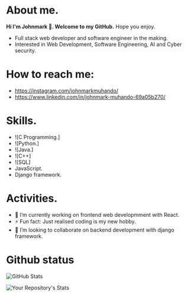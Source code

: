 # About me.
<strong>Hi I'm Johnmark 👋. Welcome to my GitHub.</strong>
 Hope you enjoy.
 
- Full stack web developer and software engineer in the making.
- Interested in Web Development, Software Engineering, AI and Cyber security.

 # How to reach me:
- https://instagram.com/johnmarkmuhando/
- https://www.linkedin.com/in/johnmark-muhando-69a05b270/

# Skills.
- ![C Programming.]<!--(./images/rsz_c_programming_language_logo_hd_png_download__transparent_png_image_-_pngitem.jpg)-->
- ![Python.]<!--(./images/Python%20programming%20language%20icon.jpeg)-->
- ![Java.]<!--(./images/Java%20programming%20language%20icon.jpeg)-->
- ![C++]<!--(./images/The%20C++%20Programming%20Language%20Computer%20Programming%20Programmer%20PNG%20-%20Free%20Download.jpeg)-->
- ![SQL]<!--(./images/Retro%20SQL%20Programming%20Language%20Icon%20Essential%20T-Shirt%20for%20Sale%20by%20Jam%20Jar.jpeg)-->
- JavaScript.
- Django framework.

# Activities.
- 🔭 I’m currently working on frontend web developmment with React.
- ⚡ Fun fact: Just realised coding is my new hobby. 
- 👯 I’m looking to collaborate on backend development with django framework.


# Github status

![GitHub Stats](https://github-readme-stats.vercel.app/api?username=johnmark287&show_icons=true&theme=radical)


![Your Repository's Stats](https://github-readme-stats.vercel.app/api/top-langs/?username=dancoon&theme=radical)
<!--
**johnmark287/johnmark287** is a ✨ _special_ ✨ repository because its `README.md` (this file) appears on your GitHub profile.

Here are some ideas to get you started:

- 🌱 I’m currently learning ...
- 🤔 I’m looking for help with ...
- 💬 Ask me about ...
- 📫 How to reach me: ...
- 😄 Pronouns: ...

- ![Skills on C programming language](./images/rsz_c_programming_language_logo_hd_png_download__transparent_png_image_-_pngitem.jpg) -->
